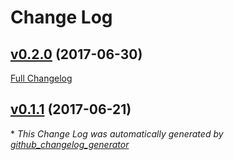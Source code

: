 # Change Log

## [v0.2.0](https://github.com/weacast/weacast-gfs/tree/v0.2.0) (2017-06-30)
[Full Changelog](https://github.com/weacast/weacast-gfs/compare/v0.1.1...v0.2.0)

## [v0.1.1](https://github.com/weacast/weacast-gfs/tree/v0.1.1) (2017-06-21)


\* *This Change Log was automatically generated by [github_changelog_generator](https://github.com/skywinder/Github-Changelog-Generator)*